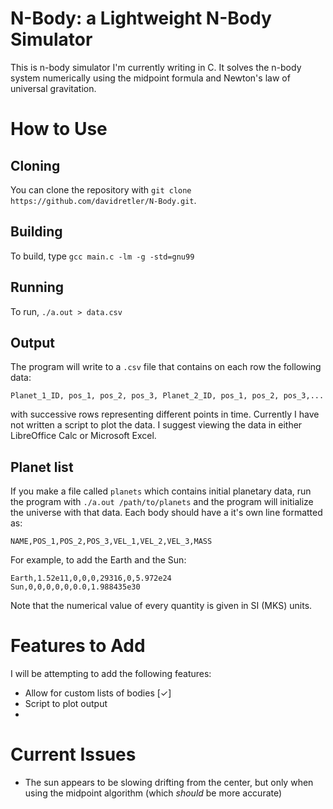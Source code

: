 # N-Body: a Lightweight N-Body Simulator

This is n-body simulator I'm currently writing in C. It solves the n-body system
numerically using the midpoint formula and Newton's law of universal 
gravitation.

# How to Use

## Cloning

You can clone the repository with 
`git clone https://github.com/davidretler/N-Body.git`.

## Building
To build, type `gcc main.c -lm -g -std=gnu99`

## Running

To run, `./a.out > data.csv`

## Output

The program will write to a `.csv` file that contains on each row the following data:

    Planet_1_ID, pos_1, pos_2, pos_3, Planet_2_ID, pos_1, pos_2, pos_3,...
    
with successive rows representing different points in time. Currently I have not
written a script to plot the data. I suggest viewing the data in either
LibreOffice Calc or Microsoft Excel.

## Planet list

If you make a file called `planets` which contains initial planetary data, run the program with `./a.out /path/to/planets` and the program will initialize the universe with that data. Each body should have a it's own line formatted as:

    NAME,POS_1,POS_2,POS_3,VEL_1,VEL_2,VEL_3,MASS
    
For example, to add the Earth and the Sun:

    Earth,1.52e11,0,0,0,29316,0,5.972e24
    Sun,0,0,0,0,0,0.0,1.988435e30

Note that the numerical value of every quantity is given in SI (MKS) units.

# Features to Add

I will be attempting to add the following features:

* Allow for custom lists of bodies [✓]
* Script to plot output
* 

# Current Issues

* The sun appears to be slowing drifting from the center, but only when using the midpoint algorithm (which *should* be more accurate)


  
